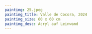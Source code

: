 ```yaml
---
painting: 25.jpeg
painting_title: Valle de Cocora, 2024
painting_size: 60 x 60 cm
painting_desc: Acryl auf Leinwand
---
```


